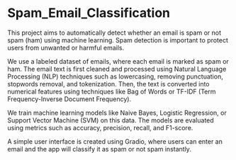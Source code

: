 # Spam_Email_Classification
This project aims to automatically detect whether an email is spam or not spam (ham) using machine learning. Spam detection is important to protect users from unwanted or harmful emails.

We use a labeled dataset of emails, where each email is marked as spam or ham. The email text is first cleaned and processed using Natural Language Processing (NLP) techniques such as lowercasing, removing punctuation, stopwords removal, and tokenization. Then, the text is converted into numerical features using techniques like Bag of Words or TF-IDF (Term Frequency-Inverse Document Frequency).

We train machine learning models like Naive Bayes, Logistic Regression, or Support Vector Machine (SVM) on this data. The models are evaluated using metrics such as accuracy, precision, recall, and F1-score.

A simple user interface is created using Gradio, where users can enter an email and the app will classify it as spam or not spam instantly.
